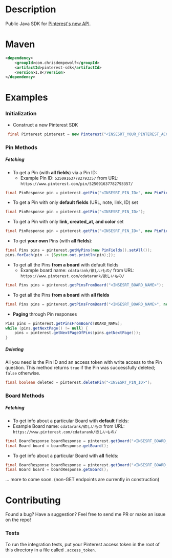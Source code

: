 # Description

Public Java SDK for [Pinterest's new API](https://developers.pinterest.com/docs/getting-started/introduction/).

# Maven

```xml
<dependency>
    <groupId>com.chrisdempewolf</groupId>
    <artifactId>pinterest-sdk</artifactId>
    <version>1.8</version>
</dependency>
```

# Examples

### Initialization

- Construct a new Pinterest SDK
```java 
 final Pinterest pinterest = new Pinterest("<INSESRT_YOUR_PINTEREST_ACCESS_TOKEN>");
```
    
### Pin Methods

##### *Fetching*
    
- To get a Pin (with **all fields**) via a Pin ID:
  - Example Pin ID:  `525091637782793357` from URL: `https://www.pinterest.com/pin/525091637782793357/`
```java 
final PinResponse pin = pinterest.getPin("<INSESRT_PIN_ID>", new PinFields().setAll());
```
   
- To get a Pin with only **default fields** (URL, note, link, ID) set
```java
final PinResponse pin = pinterest.getPin("<INSESRT_PIN_ID>");
```
  
- To get a Pin with only **link, created_at, and color** set
```java
final PinResponse pin = pinterest.getPin("<INSESRT_PIN_ID>", new PinFields().setLink().setCreatedAt().setColor());
```
  
- To get **your own** Pins (with **all fields**):
```java 
final Pins pins = pinterest.getMyPins(new PinFields().setAll());
pins.forEach(pin -> {System.out.println(pin);});
```
    
- To get all the Pins **from a board** with default fields
  - Example board name:  `cdatarank/欲しいもの/` from URL:  `https://www.pinterest.com/cdatarank/欲しいもの/`
```java 
final Pins pins = pinterest.getPinsFromBoard("<INSESRT_BOARD_NAME>");
```
    
- To get all the Pins **from a board** with **all fields**
```java 
final Pins pins = pinterest.getPinsFromBoard("<INSESRT_BOARD_NAME>", new PinFields().setAll());
```
  
- **Paging** through Pin responses
```java
Pins pins = pinterest.getPinsFromBoard(BOARD_NAME);
while (pins.getNextPage() != null) {
    pins = pinterest.getNextPageOfPins(pins.getNextPage());
}
```

##### *Deleting*

All you need is the Pin ID and an access token with write access to the Pin question.
This method returns `true` if the Pin was successfully deleted; `false` otherwise.

```java
final boolean deleted = pinterest.deletePin("<INSESRT_PIN_ID>");
```
  
### Board Methods

##### *Fetching*

-  To get info about a particular Board with **default** fields:
  - Example Board name: `cdatarank/欲しいもの`
    from URL:  `https://www.pinterest.com/cdatarank/欲しいもの/`
```java
final BoardResponse boardResponse = pinterest.getBoard("<INSESRT_BOARD_NAME>");
final Board board = boardResponse.getBoard();
```

-  To get info about a particular Board with **all** fields:
```java
final BoardResponse boardResponse = pinterest.getBoard("<INSESRT_BOARD_NAME>", new BoardFields().setAll());
final Board board = boardResponse.getBoard();
```
  
... more to come soon. (non-GET endpoints are currently in construction)

# Contributing

Found a bug? Have a suggestion? Feel free to send me PR or make an issue on the repo!

### Tests

To run the integration tests, put your Pinterest access token in the root of this directory in a file called `.access_token`.

